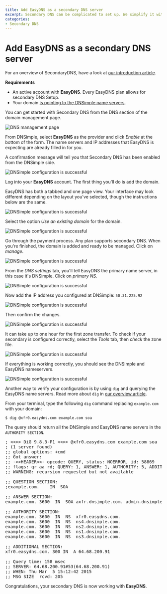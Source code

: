 ```yaml
---
title: Add EasyDNS as a secondary DNS server
excerpt: Secondary DNS can be complicated to set up. We simplify it with provider-specific settings for EasyDNS.
categories:
- Secondary DNS
---
```


# Add EasyDNS as a secondary DNS server

For an overview of SecondaryDNS, have a look at [our introduction article](/articles/secondary-dns).

**Requirements**

* An active account with **EasyDNS**. Every EasyDNS plan allows for secondary DNS Setup.
* Your domain [is pointing to the DNSimple name servers](/articles/pointing-domain-to-dnsimple).

You can get started with Secondary DNS from the DNS section of the domain management page.

![DNS management page](/files/setup-secondary-dns.png)

From DNSimple, select **EasyDNS** as the provider and click *Enable* at the bottom of the form. The name servers and IP addresses that EasyDNS is expecting are already filled in for you.

A confirmation message will tell you that Secondary DNS has been enabled from the DNSimple side.

![DNSimple configuration is successful](/files/secondary-dns-confirmation-message.png)

Log into your **EasyDNS** account. The first thing you'll do is add the domain.

<info>
EasyDNS has both a tabbed and one page view. Your interface may look different depending on the layout you've selected, though the instructions below are the same.
</info>

![DNSimple configuration is successful](/files/easy-dns-add-domain.png)

Select the option *Use an existing domain* for the domain.

![DNSimple configuration is successful](/files/easy-dns-get-dns.png)

Go through the payment process. Any plan supports secondary DNS. When you're finished, the domain is added and ready to be managed. Click on *manage*.

![DNSimple configuration is successful](/files/easy-dns-ready-to-configure.png)

From the *DNS settings* tab, you'll tell EasyDNS the primary name server, in this case it's DNSimple. Click on *primary NS*.

![DNSimple configuration is successful](/files/easy-dns-domain-admin.png)

Now add the IP address you configured at DNSimple: `50.31.225.92`

![DNSimple configuration is successful](/files/easy-dns-adding-dnsimple-ip.png)

Then confirm the changes.

![DNSimple configuration is successful](/files/easy-dns-confirm.png)

It can take up to one hour for the first zone transfer. To check if your secondary is configured correctly, select the *Tools* tab, then *check* the zone file.

![DNSimple configuration is successful](/files/easy-dns-tools.png)

If everything is working correctly, you should see the DNSimple and EasyDNS nameservers.

![DNSimple configuration is successful](/files/easy-dns-secondary-zone.png)

Another way to verify your configuration is by using `dig` and querying the EasyDNS name servers. Read more about `dig` in [our overview article](/articles/how-dig/).

From your terminal, type the following `dig` command replacing `example.com` with your domain:

`$ dig @xfr0.easydns.com example.com soa`

The query should return all the DNSimple and EasyDNS name servers in the `AUTHORITY SECTION`.

<pre>
; <<>> DiG 9.8.3-P1 <<>> @xfr0.easydns.com example.com soa
; (1 server found)
;; global options: +cmd
;; Got answer:
;; ->>HEADER<<- opcode: QUERY, status: NOERROR, id: 58869
;; flags: qr aa rd; QUERY: 1, ANSWER: 1, AUTHORITY: 5, ADDITIONAL: 1
;; WARNING: recursion requested but not available

;; QUESTION SECTION:
;example.com.    IN  SOA

;; ANSWER SECTION:
example.com. 3600  IN  SOA axfr.dnsimple.com. admin.dnsimple.com. 1425558979 86400 7200 604800 300

;; AUTHORITY SECTION:
example.com. 3600  IN  NS  xfr0.easydns.com.
example.com. 3600  IN  NS  ns4.dnsimple.com.
example.com. 3600  IN  NS  ns2.dnsimple.com.
example.com. 3600  IN  NS  ns1.dnsimple.com.
example.com. 3600  IN  NS  ns3.dnsimple.com.

;; ADDITIONAL SECTION:
xfr0.easydns.com. 300 IN  A 64.68.200.91

;; Query time: 158 msec
;; SERVER: 64.68.200.91#53(64.68.200.91)
;; WHEN: Thu Mar  5 15:12:42 2015
;; MSG SIZE  rcvd: 205
</pre>

Congratulations, your secondary DNS is now working with **EasyDNS**.
